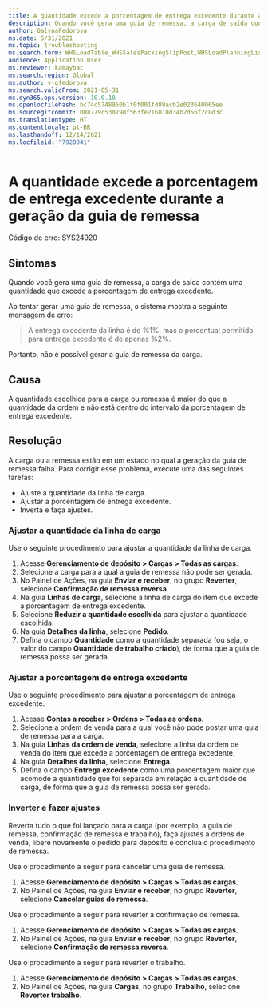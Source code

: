 ```yaml
---
title: A quantidade excede a porcentagem de entrega excedente durante a geração da guia de remessa
description: Quando você gera uma guia de remessa, a carga de saída contém uma quantidade que excede a porcentagem de entrega excedente.
author: GalynaFedorova
ms.date: 5/31/2021
ms.topic: troubleshooting
ms.search.form: WHSLoadTable_WHSSalesPackingSlipPost,WHSLoadPlanningListPage_WHSSalesPackingSlipPost,WHSLoadPlanningWorkbench_WHSSalesPackingSlipPost
audience: Application User
ms.reviewer: kamaybac
ms.search.region: Global
ms.author: v-gfedorova
ms.search.validFrom: 2021-05-31
ms.dyn365.ops.version: 10.0.18
ms.openlocfilehash: bc74c5748950b1f0f001fd89acb2e023640065ee
ms.sourcegitcommit: 008779c530798f563fe216810d34b2d56f2c8d3c
ms.translationtype: HT
ms.contentlocale: pt-BR
ms.lasthandoff: 12/14/2021
ms.locfileid: "7920041"
---
```

# <a name="quantity-exceeds-over-delivery-percentage-during-packing-slip-generation"></a>A quantidade excede a porcentagem de entrega excedente durante a geração da guia de remessa

Código de erro: SYS24920

## <a name="symptoms"></a>Sintomas

Quando você gera uma guia de remessa, a carga de saída contém uma quantidade que excede a porcentagem de entrega excedente.

Ao tentar gerar uma guia de remessa, o sistema mostra a seguinte mensagem de erro:

> A entrega excedente da linha é de %1%, mas o percentual permitido para entrega excedente é de apenas %2%.

Portanto, não é possível gerar a guia de remessa da carga.

## <a name="cause"></a>Causa

A quantidade escolhida para a carga ou remessa é maior do que a quantidade da ordem e não está dentro do intervalo da porcentagem de entrega excedente.

## <a name="resolution"></a>Resolução

A carga ou a remessa estão em um estado no qual a geração da guia de remessa falha. Para corrigir esse problema, execute uma das seguintes tarefas:

- Ajuste a quantidade da linha de carga.
- Ajustar a porcentagem de entrega excedente.
- Inverta e faça ajustes.

### <a name="adjust-the-load-line-quantity"></a>Ajustar a quantidade da linha de carga

Use o seguinte procedimento para ajustar a quantidade da linha de carga.

1. Acesse **Gerenciamento de depósito \> Cargas \> Todas as cargas**.
1. Selecione a carga para a qual a guia de remessa não pode ser gerada.
1. No Painel de Ações, na guia **Enviar e receber**, no grupo **Reverter**, selecione **Confirmação de remessa reversa**.
1. Na guia **Linhas de carga**, selecione a linha de carga do item que excede a porcentagem de entrega excedente.
1. Selecione **Reduzir a quantidade escolhida** para ajustar a quantidade escolhida.
1. Na guia **Detalhes da linha**, selecione **Pedido**.
1. Defina o campo **Quantidade** como a quantidade separada (ou seja, o valor do campo **Quantidade de trabalho criado**), de forma que a guia de remessa possa ser gerada.

### <a name="adjust-the-over-delivery-percentage"></a>Ajustar a porcentagem de entrega excedente

Use o seguinte procedimento para ajustar a porcentagem de entrega excedente.

1. Acesse **Contas a receber \> Ordens \> Todas as ordens**.
1. Selecione a ordem de venda para a qual você não pode postar uma guia de remessa para a carga.
1. Na guia **Linhas da ordem de venda**, selecione a linha da ordem de venda do item que excede a porcentagem de entrega excedente.
1. Na guia **Detalhes da linha**, selecione **Entrega**.
1. Defina o campo **Entrega excedente** como uma porcentagem maior que acomode a quantidade que foi separada em relação à quantidade de carga, de forma que a guia de remessa possa ser gerada.

### <a name="reverse-and-make-adjustments"></a>Inverter e fazer ajustes

Reverta tudo o que foi lançado para a carga (por exemplo, a guia de remessa, confirmação de remessa e trabalho), faça ajustes a ordens de venda, libere novamente o pedido para depósito e conclua o procedimento de remessa.

Use o procedimento a seguir para cancelar uma guia de remessa.

1. Acesse **Gerenciamento de depósito \> Cargas \> Todas as cargas**.
1. No Painel de Ações, na guia **Enviar e receber**, no grupo **Reverter**, selecione **Cancelar guias de remessa**.

Use o procedimento a seguir para reverter a confirmação de remessa.

1. Acesse **Gerenciamento de depósito \> Cargas \> Todas as cargas**.
1. No Painel de Ações, na guia **Enviar e receber**, no grupo **Reverter**, selecione **Confirmação de remessa reversa**.

Use o procedimento a seguir para reverter o trabalho.

1. Acesse **Gerenciamento de depósito \> Cargas \> Todas as cargas**.
1. No Painel de Ações, na guia **Cargas**, no grupo **Trabalho**, selecione **Reverter trabalho**.
